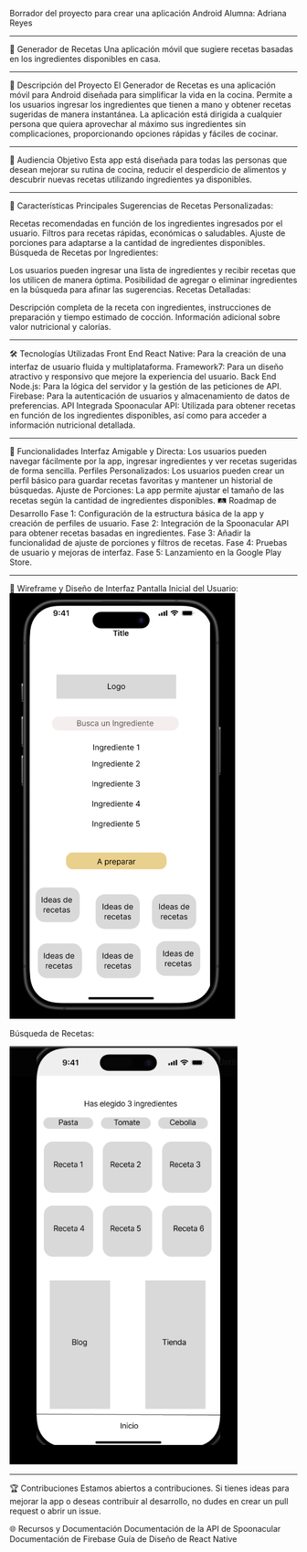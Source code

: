Borrador del proyecto para crear una aplicación Android 
Alumna: Adriana Reyes 

------------------------------------------------------------------------------------------------------------------------------------------------------------------------------------------------------------
 
🍳 Generador de Recetas
Una aplicación móvil que sugiere recetas basadas en los ingredientes disponibles en casa.

------------------------------------------------------------------------------------------------------------------------------------------------------------------------------------------------------------

📖 Descripción del Proyecto
El Generador de Recetas es una aplicación móvil para Android diseñada para simplificar la vida en la cocina. Permite a los usuarios ingresar los ingredientes que tienen a mano y obtener recetas sugeridas de manera instantánea. La aplicación está dirigida a cualquier persona que quiera aprovechar al máximo sus ingredientes sin complicaciones, proporcionando opciones rápidas y fáciles de cocinar.

------------------------------------------------------------------------------------------------------------------------------------------------------------------------------------------------------------

🎯 Audiencia Objetivo
Esta app está diseñada para todas las personas que desean mejorar su rutina de cocina, reducir el desperdicio de alimentos y descubrir nuevas recetas utilizando ingredientes ya disponibles.

------------------------------------------------------------------------------------------------------------------------------------------------------------------------------------------------------------

🚀 Características Principales
Sugerencias de Recetas Personalizadas:

Recetas recomendadas en función de los ingredientes ingresados por el usuario.
Filtros para recetas rápidas, económicas o saludables.
Ajuste de porciones para adaptarse a la cantidad de ingredientes disponibles.
Búsqueda de Recetas por Ingredientes:

Los usuarios pueden ingresar una lista de ingredientes y recibir recetas que los utilicen de manera óptima.
Posibilidad de agregar o eliminar ingredientes en la búsqueda para afinar las sugerencias.
Recetas Detalladas:

Descripción completa de la receta con ingredientes, instrucciones de preparación y tiempo estimado de cocción.
Información adicional sobre valor nutricional y calorías.

------------------------------------------------------------------------------------------------------------------------------------------------------------------------------------------------------------


🛠️ Tecnologías Utilizadas
Front End
React Native: Para la creación de una interfaz de usuario fluida y multiplataforma.
Framework7: Para un diseño atractivo y responsivo que mejore la experiencia del usuario.
Back End
Node.js: Para la lógica del servidor y la gestión de las peticiones de API.
Firebase: Para la autenticación de usuarios y almacenamiento de datos de preferencias.
API Integrada
Spoonacular API: Utilizada para obtener recetas en función de los ingredientes disponibles, así como para acceder a información nutricional detallada.

------------------------------------------------------------------------------------------------------------------------------------------------------------------------------------------------------------

📱 Funcionalidades
Interfaz Amigable y Directa: Los usuarios pueden navegar fácilmente por la app, ingresar ingredientes y ver recetas sugeridas de forma sencilla.
Perfiles Personalizados: Los usuarios pueden crear un perfil básico para guardar recetas favoritas y mantener un historial de búsquedas.
Ajuste de Porciones: La app permite ajustar el tamaño de las recetas según la cantidad de ingredientes disponibles.
🛤️ Roadmap de Desarrollo
Fase 1: Configuración de la estructura básica de la app y creación de perfiles de usuario.
Fase 2: Integración de la Spoonacular API para obtener recetas basadas en ingredientes.
Fase 3: Añadir la funcionalidad de ajuste de porciones y filtros de recetas.
Fase 4: Pruebas de usuario y mejoras de interfaz.
Fase 5: Lanzamiento en la Google Play Store.

------------------------------------------------------------------------------------------------------------------------------------------------------------------------------------------------------------

🎨 Wireframe y Diseño de Interfaz
Pantalla Inicial del Usuario:
![pantalladeinicio](Pan-in.png)



Búsqueda de Recetas:

![pantalladeinicio](receta.png)


------------------------------------------------------------------------------------------------------------------------------------------------------------------------------------------------------------

🏆 Contribuciones
Estamos abiertos a contribuciones. Si tienes ideas para mejorar la app o deseas contribuir al desarrollo, no dudes en crear un pull request o abrir un issue.

🌐 Recursos y Documentación
Documentación de la API de Spoonacular
Documentación de Firebase
Guía de Diseño de React Native

